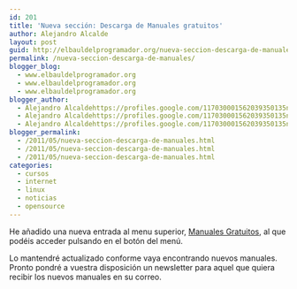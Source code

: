 ```yaml
---
id: 201
title: 'Nueva sección: Descarga de Manuales gratuitos'
author: Alejandro Alcalde
layout: post
guid: http://elbauldelprogramador.org/nueva-seccion-descarga-de-manuales-gratuitos/
permalink: /nueva-seccion-descarga-de-manuales/
blogger_blog:
  - www.elbauldelprogramador.org
  - www.elbauldelprogramador.org
  - www.elbauldelprogramador.org
blogger_author:
  - Alejandro Alcaldehttps://profiles.google.com/117030001562039350135noreply@blogger.com
  - Alejandro Alcaldehttps://profiles.google.com/117030001562039350135noreply@blogger.com
  - Alejandro Alcaldehttps://profiles.google.com/117030001562039350135noreply@blogger.com
blogger_permalink:
  - /2011/05/nueva-seccion-descarga-de-manuales.html
  - /2011/05/nueva-seccion-descarga-de-manuales.html
  - /2011/05/nueva-seccion-descarga-de-manuales.html
categories:
  - cursos
  - internet
  - linux
  - noticias
  - opensource
---
```

<div class="icoso">
</div>

He añadido una nueva entrada al menu superior, [Manuales Gratuitos][1], al que podéis acceder pulsando en el botón del menú.

Lo mantendré actualizado conforme vaya encontrando nuevos manuales. Pronto pondré a vuestra disposición un newsletter para aquel que quiera recibir los nuevos manuales en su correo.



 [1]: http://bashyc.blogspot.com/p/guias-gratuitas.html